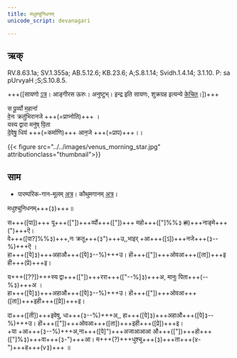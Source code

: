 ```yaml
---
title: मधुश्चुनिधनम्  
unicode_script: devanagari  

--- 
```


## ऋक्

RV.8.63.1a; SV.1.355a; AB.5.12.6; KB.23.6; A;S.8.1.14; Svidh.1.4.14; 3.1.10. P: sa pUrvyaH ;S;S.10.8.5.

+++([सायणो [ऽत्र](https://archive.org/stream/RgVedaWithSayanasCommentaryPart3/rv_sayanabhasya_part3#page/n911/mode/2up&sa=D&ust=1542425956405000)। आङ्गीरस ऊरुः। अनुष्टुभ्। इन्द्र इति सायणः, शुक्रग्रह इत्यन्ये [केचित्](https://twitter.com/agnimaan/status/1014886758918512640&sa=D&ust=1542425956405000)।])+++

स पू॒र्व्यो म॒हानां॑  
वे॒नः क्रतु॑भिरानजे +++(=प्राप्नोति)+++ ।  
यस्य द्वारा मनु॑ष् पि॒ता  
दे॒वेषु॒ धिय॑ +++(=कर्माणि)+++ आन॒जे +++(=प्राप)+++।।

{{< figure src="../../images/venus_morning_star.jpg" attributionclass="thumbnail">}}

## साम

- पारम्परिक-गान-मूलम् [अत्र](https://archive.org/stream/sAmaveda-jaiminIya-paravastu-paramparA-docs/VIVAAHA%20UPANAYANA%20SAAMAANI#page/n2/mode/1up)। कौथुमगानम् [अत्र](https://archive.org/details/SamaVedaSanhitaWithSayanabhashyaVolume1SatyavrataSamasrami1874bis_201804/page/n789)।

<div class="audioEmbed"  caption="रामानुजार्यः 1974 (अत्र प्रथमेऽपि हॊओवआइ ही(प्रे)इ इत्यस्मिन् प्रेङ्खस्वरश् श्रूयते।)" src="https://archive
.org/download/jaiminIya-sAma-gAna-paravastu-tradition-rAmAnuja/madhushchunidhanam.mp3"></div>
<div class="audioEmbed"  caption="गोपालार्यः 2015  " src="https://archive
.org/download/jaiminIya-sAma-gAna-paravastu-tradition-gopAla-2015/madhushchunidhanam.mp3"></div>
<div class="audioEmbed"  caption="गोपालपवनयोर् अनुवचनम् 2015 1x" src="https://archive
.org/download/jaiminIya-sAma-gAna-paravastu-tradition-anuvachanam-gopAla-pavana-2015/madhushchunidhanam.mp3"></div>
<div class="audioEmbed"  caption="गोपालपवनयोर् अनुवचनम् 2015 1.5x" src="https://archive
.org/download/jaiminIya-sAma-gAna-paravastu-tradition-anuvachanam-gopAla-pavana-2015-150p-speed/madhushchunidhanam.mp3"></div>

मधुश्चुनिधनम्+++(३)+++॥

स+++([पा])+++ पू+++(["])+++र्व्यो+++(["])+++ महो+++(["]%%३ ~~हा~~)+++नाङ्मे+++(")+++ऎ।  
वे+++([पा?]%%३)+++,नः क्रतू+++(३")+++उ,,भाइर् +आ+++([ऽ])+++नजे+++(३--%)+++ऎ ।  
हा+++([पे]३)+++अहाऔ+++([पे]३--%)+++उ। हॊ+++(["])+++ओवआ+++([ता])+++इ ही+++(प्रे)+++इ।

य+++([??])+++स्य द्वा+++(["])+++ररा+++(["--%]३)+++अ, मानुः पिता+++(--%३)+++अ ।  
हा+++([पे]३)+++अहाऔ+++([पे]३--%)+++उ।  हॊ+++(["])+++ओवआ+++([ता])+++इही+++([प्रे])+++इ।  

दा+++([ती])+++इवेषु, धा+++(३--%)+++अ,, हा+++([पे]३)+++अहाऔ+++([पे]३--%)+++उ।  हॊ+++(["])+++ओवआ+++([ता])+++इही+++([प्रे])+++इ।  
+या +आ+++(३--%)+++अ,ना+++([पे]")+++अजाआआआ औ+++(["])+++हो+++(["]%३)+++वा+++(३-")+++आ।  म+++(?)+++धुश्चू+++(३)+++ता+++(४-")+++ह+++(v३)+++ ॥